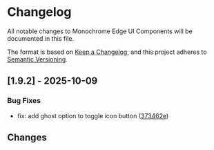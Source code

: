 # Changelog

All notable changes to Monochrome Edge UI Components will be documented in this file.

The format is based on [Keep a Changelog](https://keepachangelog.com/en/1.0.0/),
and this project adheres to [Semantic Versioning](https://semver.org/spec/v2.0.0.html).

## [1.9.2] - 2025-10-09

### Bug Fixes

- fix: add ghost option to toggle icon button ([373462e](../../commit/373462e71fc03af001d135ce0d1d2c5ed6363549))

## Changes

